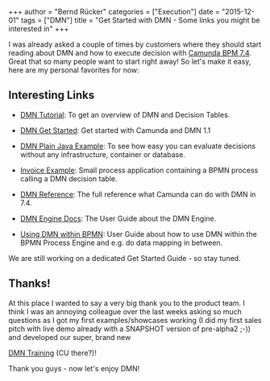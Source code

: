 +++
author = "Bernd Rücker"
categories = ["Execution"]
date = "2015-12-01"
tags = ["DMN"]
title = "Get Started with DMN - Some links you might be interested in"
+++


I was already asked a couple of times by customers where they should start reading about DMN and how to execute decision with [Camunda BPM 7.4](http://blog.camunda.org/post/2015/11/camunda-bpm-740-released/). Great that so many people want to start right away! So let's make it easy, here are my personal favorites for now:

<!--more-->
## Interesting Links

* [DMN Tutorial](https://camunda.org/dmn/tutorial/): To get an overview of DMN and Decision Tables.

* [DMN Get Started](https://docs.camunda.org/get-started/dmn11/): Get started with Camunda and DMN 1.1

* [DMN Plain Java Example](https://github.com/camunda/camunda-bpm-examples/tree/master/dmn-engine/dmn-engine-java-main-method): To see how easy you can evaluate decisions without any infrastructure, container or database.

* [Invoice Example](https://github.com/camunda/camunda-bpm-platform/tree/master/examples/invoice): Small process application containing a BPMN process calling a DMN decision table.

* [DMN Reference](https://docs.camunda.org/manual/latest/reference/dmn11/): The full reference what Camunda can do with DMN in 7.4.

* [DMN Engine Docs](https://docs.camunda.org/manual/latest/user-guide/dmn-engine/): The User Guide about the DMN Engine.

* [Using DMN within BPMN](https://docs.camunda.org/manual/latest/user-guide/process-engine/decisions/): User Guide about how to use DMN within the BPMN Process Engine and e.g. do data mapping in between.

We are still working on a dedicated Get Started Guide - so stay tuned.

## Thanks!

At this place I wanted to say a very big thank you to the product team. I think I was an annoying colleague over the last weeks asking so much questions as I got my first examples/showcases working (I did my first sales pitch with live demo already with a SNAPSHOT version of pre-alpha2 ;-)) and developed our super, brand new 

[DMN Training](http://camunda.com/dmn/training/) (CU there?)!

Thank you guys - now let's enjoy DMN!
